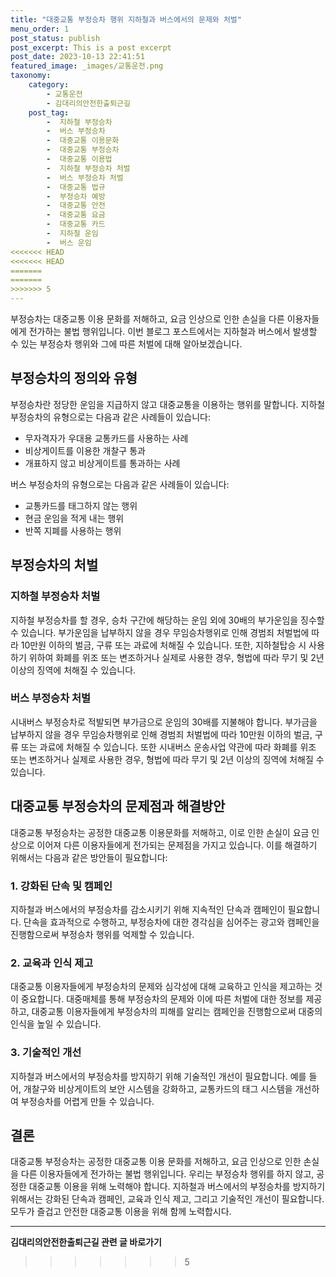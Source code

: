 ```yaml
---
title: "대중교통 부정승차 행위 지하철과 버스에서의 문제와 처벌"
menu_order: 1
post_status: publish
post_excerpt: This is a post excerpt
post_date: 2023-10-13 22:41:51
featured_image: _images/교통운전.png
taxonomy:
    category:
        - 교통운전
        - 김대리의안전한출퇴근길
    post_tag:
        -  지하철 부정승차
        -  버스 부정승차
        -  대중교통 이용문화
        -  대중교통 부정승차
        -  대중교통 이용법
        -  지하철 부정승차 처벌
        -  버스 부정승차 처벌
        -  대중교통 법규
        -  부정승차 예방
        -  대중교통 안전
        -  대중교통 요금
        -  대중교통 카드
        -  지하철 운임
        -  버스 운임
<<<<<<< HEAD
<<<<<<< HEAD
=======
=======
>>>>>>> 5
---
```




부정승차는 대중교통 이용 문화를 저해하고, 요금 인상으로 인한 손실을 다른 이용자들에게 전가하는 불법 행위입니다. 이번 블로그 포스트에서는 지하철과 버스에서 발생할 수 있는 부정승차 행위와 그에 따른 처벌에 대해 알아보겠습니다.

## 부정승차의 정의와 유형

부정승차란 정당한 운임을 지급하지 않고 대중교통을 이용하는 행위를 말합니다. 지하철 부정승차의 유형으로는 다음과 같은 사례들이 있습니다:
- 무자격자가 우대용 교통카드를 사용하는 사례
- 비상게이트를 이용한 개찰구 통과
- 개표하지 않고 비상게이트를 통과하는 사례

버스 부정승차의 유형으로는 다음과 같은 사례들이 있습니다:
- 교통카드를 태그하지 않는 행위
- 현금 운임을 적게 내는 행위
- 반쪽 지폐를 사용하는 행위

## 부정승차의 처벌

### 지하철 부정승차 처벌
지하철 부정승차를 할 경우, 승차 구간에 해당하는 운임 외에 30배의 부가운임을 징수할 수 있습니다. 부가운임을 납부하지 않을 경우 무임승차행위로 인해 경범죄 처벌법에 따라 10만원 이하의 벌금, 구류 또는 과료에 처해질 수 있습니다. 또한, 지하철탑승 시 사용하기 위하여 화폐를 위조 또는 변조하거나 실제로 사용한 경우, 형법에 따라 무기 및 2년 이상의 징역에 처해질 수 있습니다.

### 버스 부정승차 처벌
시내버스 부정승차로 적발되면 부가금으로 운임의 30배를 지불해야 합니다. 부가금을 납부하지 않을 경우 무임승차행위로 인해 경범죄 처벌법에 따라 10만원 이하의 벌금, 구류 또는 과료에 처해질 수 있습니다. 또한 시내버스 운송사업 약관에 따라 화폐를 위조 또는 변조하거나 실제로 사용한 경우, 형법에 따라 무기 및 2년 이상의 징역에 처해질 수 있습니다.

## 대중교통 부정승차의 문제점과 해결방안

대중교통 부정승차는 공정한 대중교통 이용문화를 저해하고, 이로 인한 손실이 요금 인상으로 이어져 다른 이용자들에게 전가되는 문제점을 가지고 있습니다. 이를 해결하기 위해서는 다음과 같은 방안들이 필요합니다:

### 1. 강화된 단속 및 캠페인
지하철과 버스에서의 부정승차를 감소시키기 위해 지속적인 단속과 캠페인이 필요합니다. 단속을 효과적으로 수행하고, 부정승차에 대한 경각심을 심어주는 광고와 캠페인을 진행함으로써 부정승차 행위를 억제할 수 있습니다.

### 2. 교육과 인식 제고
대중교통 이용자들에게 부정승차의 문제와 심각성에 대해 교육하고 인식을 제고하는 것이 중요합니다. 대중매체를 통해 부정승차의 문제와 이에 따른 처벌에 대한 정보를 제공하고, 대중교통 이용자들에게 부정승차의 피해를 알리는 캠페인을 진행함으로써 대중의 인식을 높일 수 있습니다.

### 3. 기술적인 개선
지하철과 버스에서의 부정승차를 방지하기 위해 기술적인 개선이 필요합니다. 예를 들어, 개찰구와 비상게이트의 보안 시스템을 강화하고, 교통카드의 태그 시스템을 개선하여 부정승차를 어렵게 만들 수 있습니다.

## 결론

대중교통 부정승차는 공정한 대중교통 이용 문화를 저해하고, 요금 인상으로 인한 손실을 다른 이용자들에게 전가하는 불법 행위입니다. 우리는 부정승차 행위를 하지 않고, 공정한 대중교통 이용을 위해 노력해야 합니다. 지하철과 버스에서의 부정승차를 방지하기 위해서는 강화된 단속과 캠페인, 교육과 인식 제고, 그리고 기술적인 개선이 필요합니다. 모두가 즐겁고 안전한 대중교통 이용을 위해 함께 노력합시다.




<!-- wp:separator -->
<hr class="wp-block-separator has-alpha-channel-opacity"/>
<!-- /wp:separator -->

<!-- wp:group {"backgroundColor":"base","layout":{"type":"constrained"}} -->
<div class="wp-block-group has-base-background-color has-background"><!-- wp:paragraph {"align":"center","fontSize":"large"} -->
<p class="has-text-align-center has-large-font-size"><strong>김대리의안전한출퇴근길 관련 글 바로가기</strong></p>
<!-- /wp:paragraph -->


<!-- wp:latest-posts
{"categories":[{"id":1794,"count":19,"description":"","link":"https://uknowlaw.com/category/%ea%b9%80%eb%8c%80%eb%a6%ac%ec%9d%98%ec%95%88%ec%a0%84%ed%95%9c%ec%b6%9c%ed%87%b4%ea%b7%bc%ea%b8%b8/","name":"김대리의안전한출퇴근길","slug":"김대리의안전한출퇴근길","taxonomy":"category","parent":0,"meta":[],"_links":{"self":[{"href":"https://uknowlaw.com/wp-json/wp/v2/categories/1794"}],"collection":[{"href":"https://uknowlaw.com/wp-json/wp/v2/categories"}],"about":[{"href":"https://uknowlaw.com/wp-json/wp/v2/taxonomies/category"}],"wp:post_type":[{"href":"https://uknowlaw.com/wp-json/wp/v2/posts?categories=1794"}],"curies":[{"name":"wp","href":"https://api.w.org/{rel}","templated":true}]}}],"postsToShow":100,"excerptLength":28,"postLayout":"grid","columns":2,"featuredImageAlign":"left","featuredImageSizeSlug":"large","fontSize":"medium"} /--></div>
<!-- /wp:group -->
>>>>>>> 5
